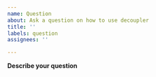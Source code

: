 ```yaml
---
name: Question
about: Ask a question on how to use decoupler
title: ''
labels: question
assignees: ''

---
```


**Describe your question**
